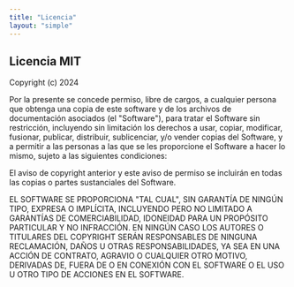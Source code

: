 ```yaml
---
title: "Licencia"
layout: "simple"
---
```


## Licencia MIT

Copyright (c) 2024

Por la presente se concede permiso, libre de cargos, a cualquier persona que obtenga una copia
de este software y de los archivos de documentación asociados (el "Software"), para tratar
el Software sin restricción, incluyendo sin limitación los derechos
a usar, copiar, modificar, fusionar, publicar, distribuir, sublicenciar, y/o vender
copias del Software, y a permitir a las personas a las que se les proporcione el Software
a hacer lo mismo, sujeto a las siguientes condiciones:

El aviso de copyright anterior y este aviso de permiso se incluirán en todas
las copias o partes sustanciales del Software.

EL SOFTWARE SE PROPORCIONA "TAL CUAL", SIN GARANTÍA DE NINGÚN TIPO, EXPRESA O
IMPLÍCITA, INCLUYENDO PERO NO LIMITADO A GARANTÍAS DE COMERCIABILIDAD,
IDONEIDAD PARA UN PROPÓSITO PARTICULAR Y NO INFRACCIÓN. EN NINGÚN CASO LOS
AUTORES O TITULARES DEL COPYRIGHT SERÁN RESPONSABLES DE NINGUNA RECLAMACIÓN, DAÑOS U OTRAS
RESPONSABILIDADES, YA SEA EN UNA ACCIÓN DE CONTRATO, AGRAVIO O CUALQUIER OTRO MOTIVO, DERIVADAS DE,
FUERA DE O EN CONEXIÓN CON EL SOFTWARE O EL USO U OTRO TIPO DE ACCIONES EN EL
SOFTWARE.

